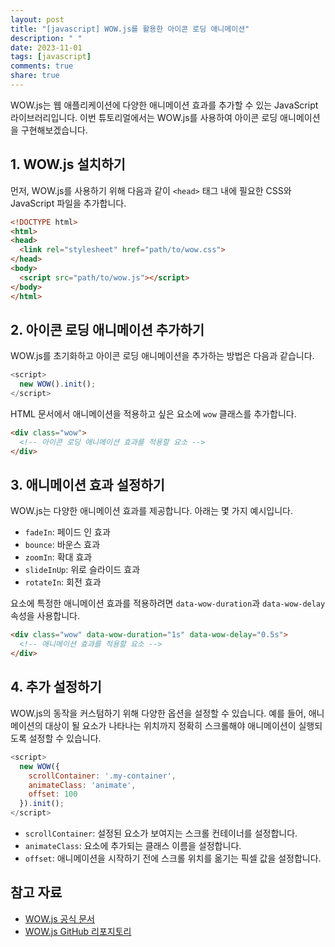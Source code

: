 ```yaml
---
layout: post
title: "[javascript] WOW.js를 활용한 아이콘 로딩 애니메이션"
description: " "
date: 2023-11-01
tags: [javascript]
comments: true
share: true
---
```


WOW.js는 웹 애플리케이션에 다양한 애니메이션 효과를 추가할 수 있는 JavaScript 라이브러리입니다. 이번 튜토리얼에서는 WOW.js를 사용하여 아이콘 로딩 애니메이션을 구현해보겠습니다.

## 1. WOW.js 설치하기

먼저, WOW.js를 사용하기 위해 다음과 같이 `<head>` 태그 내에 필요한 CSS와 JavaScript 파일을 추가합니다.

```html
<!DOCTYPE html>
<html>
<head>
  <link rel="stylesheet" href="path/to/wow.css">
</head>
<body>
  <script src="path/to/wow.js"></script>
</body>
</html>
```

## 2. 아이콘 로딩 애니메이션 추가하기

WOW.js를 초기화하고 아이콘 로딩 애니메이션을 추가하는 방법은 다음과 같습니다.

```javascript
<script>
  new WOW().init();
</script>
```

HTML 문서에서 애니메이션을 적용하고 싶은 요소에 `wow` 클래스를 추가합니다.

```html
<div class="wow">
  <!-- 아이콘 로딩 애니메이션 효과를 적용할 요소 -->
</div>
```

## 3. 애니메이션 효과 설정하기

WOW.js는 다양한 애니메이션 효과를 제공합니다. 아래는 몇 가지 예시입니다.

- `fadeIn`: 페이드 인 효과
- `bounce`: 바운스 효과
- `zoomIn`: 확대 효과
- `slideInUp`: 위로 슬라이드 효과
- `rotateIn`: 회전 효과

요소에 특정한 애니메이션 효과를 적용하려면 `data-wow-duration`과 `data-wow-delay` 속성을 사용합니다.

```html
<div class="wow" data-wow-duration="1s" data-wow-delay="0.5s">
  <!-- 애니메이션 효과를 적용할 요소 -->
</div>
```

## 4. 추가 설정하기

WOW.js의 동작을 커스텀하기 위해 다양한 옵션을 설정할 수 있습니다. 예를 들어, 애니메이션의 대상이 될 요소가 나타나는 위치까지 정확히 스크롤해야 애니메이션이 실행되도록 설정할 수 있습니다.

```javascript
<script>
  new WOW({
    scrollContainer: '.my-container',
    animateClass: 'animate',
    offset: 100
  }).init();
</script>
```

- `scrollContainer`: 설정된 요소가 보여지는 스크롤 컨테이너를 설정합니다.
- `animateClass`: 요소에 추가되는 클래스 이름을 설정합니다.
- `offset`: 애니메이션을 시작하기 전에 스크롤 위치를 옮기는 픽셀 값을 설정합니다.

## 참고 자료

- [WOW.js 공식 문서](https://wowjs.uk)
- [WOW.js GitHub 리포지토리](https://github.com/matthieua/WOW)